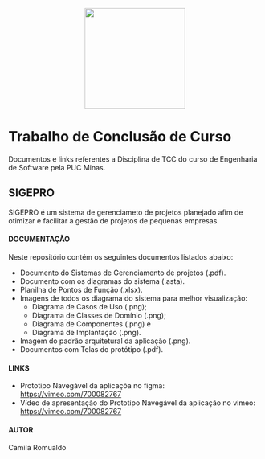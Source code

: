 <p align="center">
  <img 
    width="200"
    height="200"
    src="https://ipuc.pucminas.br/green/documentos/green/logo_pucminas.png"
  >
</p>



# Trabalho de Conclusão de Curso

Documentos e links referentes a Disciplina de TCC do curso de Engenharia de Software pela PUC Minas.

## SIGEPRO

SIGEPRO é um sistema de gerenciameto de projetos planejado afim de otimizar e facilitar a gestão de projetos de pequenas empresas.

#### DOCUMENTAÇÃO

Neste repositório contém os seguintes documentos listados abaixo:

- Documento do Sistemas de Gerenciamento de projetos (.pdf).
- Documento com os diagramas do sistema (.asta).
- Planilha de Pontos de Função (.xlsx).
- Imagens de todos os diagrama do sistema para melhor visualização:
  - Diagrama de Casos de Uso (.png);
  - Diagrama de Classes de Domínio (.png);
  - Diagrama de Componentes (.png) e
  - Diagrama de Implantação (.png).
- Imagem do padrão arquitetural da aplicação (.png).
- Documentos com Telas do protótipo (.pdf).

#### LINKS

- Prototipo Navegável da aplicaçõa no figma: https://vimeo.com/700082767
- Vídeo de apresentação do Prototipo Navegável da aplicação no vimeo: https://vimeo.com/700082767

#### AUTOR

Camila Romualdo
